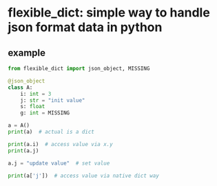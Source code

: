 # flexible_dict: simple way to handle json format data in python

## example

```python
from flexible_dict import json_object, MISSING

@json_object
class A:
    i: int = 3
    j: str = "init value"
    s: float
    g: int = MISSING

a = A()
print(a)  # actual is a dict

print(a.i)  # access value via x.y
print(a.j)

a.j = "update value"  # set value

print(a['j'])  # access value via native dict way
```
